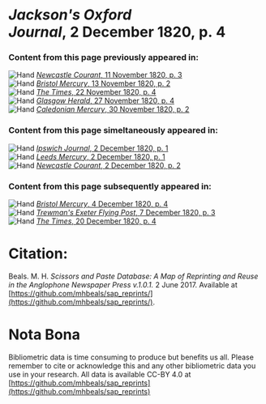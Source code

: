 # *Jackson's Oxford Journal*, 2 December 1820, p. 4  
  
### Content from this page previously appeared in:  
![Hand](http://scissorsandpaste.net/wp-content/uploads/2017/06/smallhandpointer.png) [*Newcastle Courant*, 11 November 1820, p. 3](https://mhbeals.github.io/sap_html/Newcastle-Courant/Newcastle-Courant-11-November-1820-p-3)  
![Hand](http://scissorsandpaste.net/wp-content/uploads/2017/06/smallhandpointer.png) [*Bristol Mercury*, 13 November 1820, p. 2](https://mhbeals.github.io/sap_html/Bristol-Mercury/Bristol-Mercury-13-November-1820-p-2)  
![Hand](http://scissorsandpaste.net/wp-content/uploads/2017/06/smallhandpointer.png) [*The Times*, 22 November 1820, p. 4](https://mhbeals.github.io/sap_html/The-Times/The-Times-22-November-1820-p-4)  
![Hand](http://scissorsandpaste.net/wp-content/uploads/2017/06/smallhandpointer.png) [*Glasgow Herald*, 27 November 1820, p. 4](https://mhbeals.github.io/sap_html/Glasgow-Herald/Glasgow-Herald-27-November-1820-p-4)  
![Hand](http://scissorsandpaste.net/wp-content/uploads/2017/06/smallhandpointer.png) [*Caledonian Mercury*, 30 November 1820, p. 2](https://mhbeals.github.io/sap_html/Caledonian-Mercury/Caledonian-Mercury-30-November-1820-p-2)  
  
### Content from this page simeltaneously appeared in:  
![Hand](http://scissorsandpaste.net/wp-content/uploads/2017/06/smallhandpointer.png) [*Ipswich Journal*, 2 December 1820, p. 1](https://mhbeals.github.io/sap_html/Ipswich-Journal/Ipswich-Journal-2-December-1820-p-1)  
![Hand](http://scissorsandpaste.net/wp-content/uploads/2017/06/smallhandpointer.png) [*Leeds Mercury*, 2 December 1820, p. 1](https://mhbeals.github.io/sap_html/Leeds-Mercury/Leeds-Mercury-2-December-1820-p-1)  
![Hand](http://scissorsandpaste.net/wp-content/uploads/2017/06/smallhandpointer.png) [*Newcastle Courant*, 2 December 1820, p. 2](https://mhbeals.github.io/sap_html/Newcastle-Courant/Newcastle-Courant-2-December-1820-p-2)  
  
### Content from this page subsequently appeared in:  
![Hand](http://scissorsandpaste.net/wp-content/uploads/2017/06/smallhandpointer.png) [*Bristol Mercury*, 4 December 1820, p. 4](https://mhbeals.github.io/sap_html/Bristol-Mercury/Bristol-Mercury-4-December-1820-p-4)  
![Hand](http://scissorsandpaste.net/wp-content/uploads/2017/06/smallhandpointer.png) [*Trewman's Exeter Flying Post*, 7 December 1820, p. 3](https://mhbeals.github.io/sap_html/Trewman's-Exeter-Flying-Post/Trewman's-Exeter-Flying-Post-7-December-1820-p-3)  
![Hand](http://scissorsandpaste.net/wp-content/uploads/2017/06/smallhandpointer.png) [*The Times*, 20 December 1820, p. 4](https://mhbeals.github.io/sap_html/The-Times/The-Times-20-December-1820-p-4)  


# Citation: 

Beals. M. H. *Scissors and Paste Database: A Map of Reprinting and Reuse in the Anglophone Newspaper Press v.1.0.1.* 2 June 2017. Available at [https://github.com/mhbeals/sap_reprints/](https://github.com/mhbeals/sap_reprints/). 

# Nota Bona

Bibliometric data is time consuming to produce but benefits us all. Please remember to cite or acknowledge this and any other bibliometric data you use in your research. All data is available CC-BY 4.0 at [https://github.com/mhbeals/sap_reprints](https://github.com/mhbeals/sap_reprints)